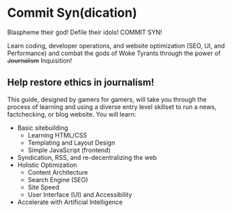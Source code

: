 # Commit Syn(dication)
Blaspheme their god! Defile their idols! COMMIT SYN! 

Learn coding, developer operations, and website optimization (SEO, UI, and Performance) and combat the gods of Woke Tyrants through the power of ~~Journalism~~ Inquisition!

## Help restore ethics in journalism! 

This guide, designed by gamers for gamers, will take you through the process of learning and using a diverse entry level skillset to run a news, factchecking, or blog website. You will learn:

- Basic sitebuilding
  -  Learning HTML/CSS
  -  Templating and Layout Design
  -  Simple JavaScript (frontend)
- Syndication, RSS, and re-decentralizing the web
- Holistic Optimization
  - Content Architecture
  - Search Engine (SEO)
  - Site Speed
  - User Interface (UI) and Accessibility
- Accelerate with Artificial Intelligence 

  
